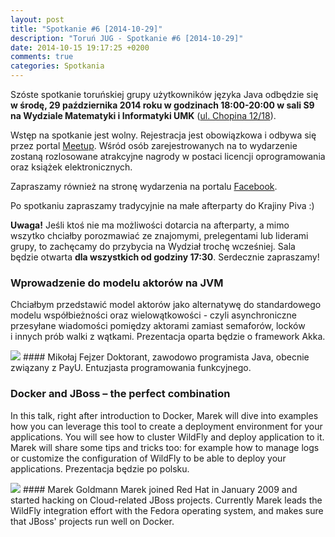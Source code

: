 ```yaml
---
layout: post
title: "Spotkanie #6 [2014-10-29]"
description: "Toruń JUG - Spotkanie #6 [2014-10-29]"
date: 2014-10-15 19:17:25 +0200
comments: true
categories: Spotkania
---
```

Szóste spotkanie toruńskiej grupy użytkowników języka Java odbędzie się **w&nbsp;środę, 29 października 2014 roku w&nbsp;godzinach 18:00-20:00 w&nbsp;sali S9 na Wydziale Matematyki i&nbsp;Informatyki UMK** (<a href="https://www.google.pl/maps/place/Fryderyka+Chopina+12%2F18,+Toruń/" target="_blank"><span class="glyphicon glyphicon-map-marker"></span>ul. Chopina 12/18</a>). 

Wstęp na spotkanie jest wolny. Rejestracja jest obowiązkowa i&nbsp;odbywa się przez portal <a href="http://www.meetup.com/Torun-JUG/events/213609002/" target="_blank">Meetup</a>. Wśród osób zarejestrowanych na to wydarzenie zostaną rozlosowane atrakcyjne nagrody w&nbsp;postaci licencji oprogramowania oraz książek elektronicznych. 

Zapraszamy również na stronę wydarzenia na portalu <a href="https://www.facebook.com/events/1497663360507969/" target="_blank">Facebook</a>. 

Po spotkaniu zapraszamy tradycyjnie na małe afterparty do Krajiny Piva :)

**Uwaga!** Jeśli ktoś nie ma możliwości dotarcia na afterparty, a&nbsp;mimo wszytko chciałby porozmawiać ze znajomymi, prelegentami lub liderami grupy, to zachęcamy do przybycia na Wydział trochę wcześniej. Sala będzie otwarta **dla wszystkich od godziny 17:30**. Serdecznie zapraszamy! <!-- more -->

### Wprowadzenie do modelu aktorów na JVM
Chciałbym przedstawić model aktorów jako alternatywę do standardowego modelu współbieżności oraz wielowątkowości - czyli asynchroniczne przesyłane wiadomości pomiędzy aktorami zamiast semaforów, locków i&nbsp;innych prób walki z&nbsp;wątkami. Prezentacja oparta będzie o&nbsp;framework Akka.

<img class="no-border speaker-face" src="{{ root_url }}/images/speakers/fejzer-mikolaj.jpg" />
#### Mikołaj Fejzer
Doktorant, zawodowo programista Java, obecnie związany z&nbsp;PayU. Entuzjasta programowania funkcyjnego.

<span class="clearfix"></span>
### Docker and JBoss – the perfect combination
In this talk, right after introduction to Docker, Marek will dive into examples how you can leverage this tool to create a&nbsp;deployment environment for your applications. You will see how to cluster WildFly and deploy application to it. Marek will share some tips and tricks too: for example how to manage logs or customize the configuration of WildFly to be able to deploy your applications. Prezentacja będzie po polsku.

<img class="no-border speaker-face" src="{{ root_url }}/images/speakers/goldmann-marek.jpg" />
#### Marek Goldmann
Marek joined Red Hat in January 2009 and started hacking on Cloud-related JBoss projects. Currently Marek leads the WildFly integration effort with the Fedora operating system, and makes sure that JBoss' projects run well on Docker.